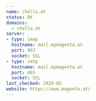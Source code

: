 ```yaml
---
name: chello.at
status: OK
domains: 
  - chello.at
server:
- type: imap
  hostname: mail.mymagenta.at
  port: 993
  socket: SSL
- type: smtp
  hostname: mail.mymagenta.at
  port: 465
  socket: SSL
last_checked: 2020-05
website: https://www.magenta.at/
---
```

